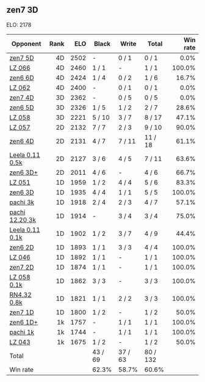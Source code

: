 ## zen7 3D ##

ELO: 2178

Opponent | Rank | ELO | Black | Write | Total | Win rate
---------|-----:|----:|-------|-------|-------|-------:
[zen7 5D](zen7%205D.md) | 4D | 2502 | - | 0 / 1 | 0 / 1 | 0.0%
[LZ 066](LZ%20066.md) | 4D | 2460 | 1 / 1 | - | 1 / 1 | 100.0%
[zen6 6D](zen6%206D.md) | 4D | 2424 | 1 / 4 | 0 / 2 | 1 / 6 | 16.7%
[LZ 062](LZ%20062.md) | 4D | 2400 | - | 0 / 1 | 0 / 1 | 0.0%
[zen7 4D](zen7%204D.md) | 3D | 2362 | - | 0 / 5 | 0 / 5 | 0.0%
[zen6 5D](zen6%205D.md) | 3D | 2326 | 1 / 5 | 1 / 2 | 2 / 7 | 28.6%
[LZ 058](LZ%20058.md) | 3D | 2221 | 5 / 10 | 3 / 7 | 8 / 17 | 47.1%
[LZ 057](LZ%20057.md) | 2D | 2132 | 7 / 7 | 2 / 3 | 9 / 10 | 90.0%
[zen6 4D](zen6%204D.md) | 2D | 2131 | 4 / 7 | 7 / 11 | 11 / 18 | 61.1%
[Leela 0.11 0.5k](Leela%200.11%200.5k.md) | 2D | 2127 | 3 / 6 | 4 / 5 | 7 / 11 | 63.6%
[zen6 3D+](zen6%203D+.md) | 2D | 2011 | 4 / 6 | - | 4 / 6 | 66.7%
[LZ 051](LZ%20051.md) | 1D | 1959 | 1 / 2 | 4 / 4 | 5 / 6 | 83.3%
[zen6 3D](zen6%203D.md) | 1D | 1935 | 4 / 4 | 1 / 1 | 5 / 5 | 100.0%
[pachi 3k](pachi%203k.md) | 1D | 1918 | 2 / 4 | 2 / 3 | 4 / 7 | 57.1%
[pachi 12.20 3k](pachi%2012.20%203k.md) | 1D | 1914 | - | 3 / 4 | 3 / 4 | 75.0%
[Leela 0.11 0.1k](Leela%200.11%200.1k.md) | 1D | 1902 | 1 / 2 | 3 / 7 | 4 / 9 | 44.4%
[zen6 2D](zen6%202D.md) | 1D | 1893 | 1 / 1 | 3 / 3 | 4 / 4 | 100.0%
[LZ 046](LZ%20046.md) | 1D | 1892 | 1 / 1 | - | 1 / 1 | 100.0%
[zen7 2D](zen7%202D.md) | 1D | 1874 | 1 / 1 | - | 1 / 1 | 100.0%
[LZ 058 0.1k](LZ%20058%200.1k.md) | 1D | 1862 | 3 / 3 | - | 3 / 3 | 100.0%
[RN4.32 0.8k](RN4.32%200.8k.md) | 1D | 1821 | 1 / 1 | 2 / 2 | 3 / 3 | 100.0%
[zen7 1D](zen7%201D.md) | 1D | 1800 | 1 / 2 | - | 1 / 2 | 50.0%
[zen6 1D+](zen6%201D+.md) | 1k | 1757 | - | 1 / 1 | 1 / 1 | 100.0%
[pachi 1k](pachi%201k.md) | 1k | 1744 | - | 1 / 1 | 1 / 1 | 100.0%
[LZ 043](LZ%20043.md) | 1k | 1675 | 1 / 2 | - | 1 / 2 | 50.0%
Total | | | 43 / 69 | 37 / 63 | 80 / 132 | 
Win rate| | | 62.3% | 58.7% | 60.6% | 
